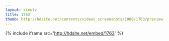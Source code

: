 ```yaml
---
layout: sieutv
title: 1763
thumb: http://hdsite.net/contents/videos_screenshots/1000/1763/preview_360p.mp4.jpg
---
```

{% include iframe src='http://hdsite.net/embed/1763' %}
 
